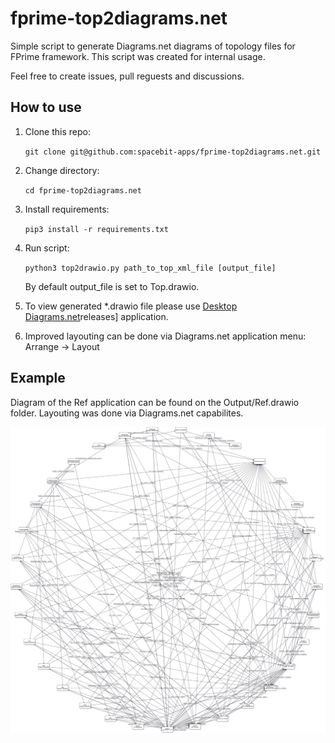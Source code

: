 # fprime-top2diagrams.net

Simple script to generate Diagrams.net diagrams of topology files for FPrime framework. This script was created for internal usage.

Feel free to create issues, pull reguests and discussions.

## How to use

1. Clone this repo:

    `git clone git@github.com:spacebit-apps/fprime-top2diagrams.net.git`
2. Change directory:

    `cd fprime-top2diagrams.net`
3. Install requirements:

    `pip3 install -r requirements.txt`

4. Run script:

    `python3 top2drawio.py path_to_top_xml_file [output_file]`

    By default output_file is set to Top.drawio.

5. To view generated *.drawio file please use [Desktop Diagrams.net](https://github.com/jgraph/drawio-desktop/)releases] application.

6. Improved layouting can be done via Diagrams.net application menu: Arrange -> Layout

## Example

Diagram of the Ref application can be found on the Output/Ref.drawio folder. Layouting was done via Diagrams.net capabilites.

![Ref example](./Output/Ref.jpg)
